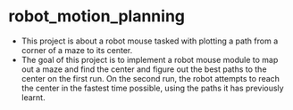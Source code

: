 # robot_motion_planning
- This project is about a robot mouse tasked with plotting a path from a corner of a maze to its center. 
- The goal of this project is to implement a robot mouse module to map out a maze and find the center and figure out
the best paths to the center on the first run. On the second run, the robot attempts to reach the center in the fastest time possible, using the paths it has previously learnt.
